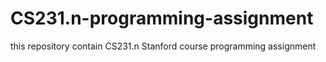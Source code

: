 # CS231.n-programming-assignment
this repository contain CS231.n Stanford course programming assignment
